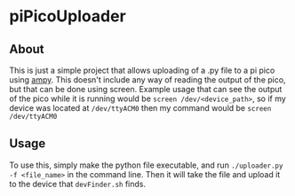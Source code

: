 # piPicoUploader

## About
This is just a simple project that allows uploading of a .py file to a pi pico using [ampy](https://pypi.org/project/adafruit-ampy/). This doesn't include any way of reading the output of the pico, but that can be done using screen. Example usage that can see the output of the pico while it is running would be `screen /dev/<device_path>`, so if my device was located at `/dev/ttyACM0` then my command would be `screen /dev/ttyACM0`

## Usage
To use this, simply make the python file executable, and run `./uploader.py -f <file_name>` in the command line. Then it will take the file and upload it to the device that `devFinder.sh` finds.
